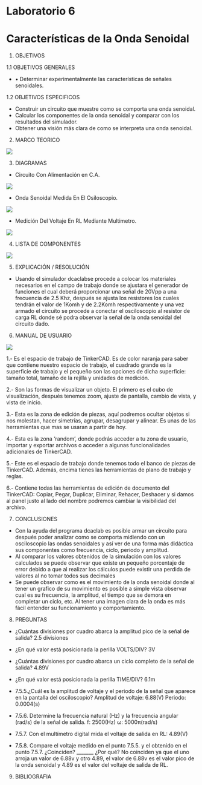 # Laboratorio 6
# Características de la Onda Senoidal

1. OBJETIVOS

1.1 OBJETIVOS GENERALES

* •	Determinar experimentalmente las características de señales senoidales.

1.2 OBJETIVOS ESPECIFICOS

* Construir un circuito que muestre como se comporta una onda senoidal.
* Calcular los componentes de la onda senoidal y comparar con los resultados del simulador.
* Obtener una visión más clara de como se interpreta una onda senoidal.

2. MARCO TEORICO

![](https://github.com/JosueCamp2020/Laboratorio-6/blob/main/Imagenes/ONDA.jpeg)

3. DIAGRAMAS

* Circuito Con Alimentación en C.A.

![](https://github.com/JosueCamp2020/Laboratorio-6/blob/main/Imagenes/Circuito1.png)

* Onda Senoidal Medida En El Osiloscopio.

![](https://github.com/JosueCamp2020/Laboratorio-6/blob/main/Imagenes/Circuito2.png)

* Medición Del Voltaje En RL Mediante Multimetro.

![](https://github.com/JosueCamp2020/Laboratorio-6/blob/main/Imagenes/Circuito3.png)

4. LISTA DE COMPONENTES

![](https://github.com/JosueCamp2020/Laboratorio-6/blob/main/Imagenes/Componentes.png)

5. EXPLICACIÓN / RESOLUCIÓN

* Usando el simulador dcaclabse procede a colocar los materiales necesarios en el campo de trabajo donde se ajustara el generador de funciones el cual deberá proporcionar una señal de 20Vpp a una frecuencia de 2.5 Khz, después se ajusta los resistores los cuales tendrán el valor de 1Komh y de 2.2Komh respectivamente y una vez armado el circuito se procede a conectar el osciloscopio al resistor de carga RL donde sé podra observar la señal de la onda senoidal del circuito dado.

6. MANUAL DE USUARIO

![](https://github.com/JosueCamp2020/Laboratorio-5/blob/main/Imagenes/Manual.jpg)

1.- Es el espacio de trabajo de TinkerCAD. Es de color naranja para saber que contiene nuestro espacio de trabajo, el cuadrado grande es la superficie de trabajo y el pequeño son las opciones de dicha superficie: tamaño total, tamaño de la rejilla y unidades de medición.

2.- Son las formas de visualizar un objeto. El primero es el cubo de visualización, después tenemos zoom, ajuste de pantalla, cambio de vista, y vista de inicio.

3.- Esta es la zona de edición de piezas, aquí podremos ocultar objetos si nos molestan, hacer simetrías, agrupar, desagrupar y alinear. Es unas de las herramientas que mas se usaran a partir de hoy.

4.- Esta es la zona ‘random’, donde podrás acceder a tu zona de usuario, importar y exportar archivos o acceder a algunas funcionalidades adicionales de TinkerCAD.

5.- Este es el espacio de trabajo donde tenemos todo el banco de piezas de TinkerCAD. Además, encima tienes las herramientas de plano de trabajo y reglas.

6.- Contiene todas las herramientas de edición de documento del TinkerCAD: Copiar, Pegar, Duplicar, Eliminar, Rehacer, Deshacer y si damos al panel justo al lado del nombre podremos cambiar la visibilidad del archivo.

7. CONCLUSIONES

* Con la ayuda del programa dcaclab es posible armar un circuito para después poder analizar como se comporta midiendo con un osciloscopio las ondas senoidales y así ver de una forma más didáctica sus componentes como frecuencia, ciclo, periodo y amplitud. 
* Al comparar los valores obtenidos de la simulación con los valores calculados se puede observar que existe un pequeño porcentaje de error debido a que al realizar los cálculos puede existir una perdida de valores al no tomar todos sus decimales
* Se puede observar como es el movimiento de la onda senoidal donde al tener un grafico de su movimiento es posible a simple vista observar cual es su frecuencia, la amplitud, el tiempo que se demora en completar un ciclo, etc. Al tener una imagen clara de la onda es más fácil entender su funcionamiento y comportamiento.

8. PREGUNTAS

* ¿Cuántas divisiones por cuadro abarca la amplitud pico de la señal de salida?
2.5 divisiones

* ¿En qué valor está posicionada la perilla VOLTS/DIV?
3V

* ¿Cuántas divisiones por cuadro abarca un ciclo completo de la señal de salida?
4.89V

* ¿En qué valor está posicionada la perilla TIME/DIV? 
6.1m

* 7.5.5.¿Cuál es la amplitud de voltaje y el periodo de la señal que aparece en la pantalla del osciloscopio?
Amplitud de voltaje: 6.88(V)
Periodo: 0.0004(s)

* 7.5.6. Determine la frecuencia natural (Hz) y la frecuencia angular (rad/s) de la señal de salida.
f: 2500(Hz)
ω: 5000π(rad/s)

* 7.5.7. Con el multímetro digital mida el voltaje de salida en RL: 
4.89(V)

* 7.5.8. Compare el voltaje medido en el punto 7.5.5. y el obtenido en el punto 7.5.7.
¿Coinciden? _______ ¿Por qué?
No coinciden ya que el uno arroja un valor de 6.88v y otro 4.89, el valor de 6.88v es el valor pico de la onda senoidal y 4.89 es el valor del voltaje de salida de RL.

9. BIBLIOGRAFIA
